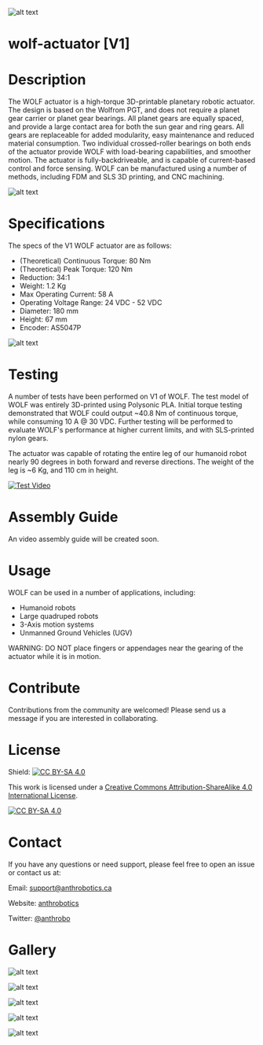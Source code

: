 ![alt text](https://github.com/Anthrobotics/.github/blob/main/profile/images/banner.jpg?raw=true)

# wolf-actuator [V1]
# Description
The WOLF actuator is a high-torque 3D-printable planetary robotic actuator. The design is based on the Wolfrom PGT, and does not require a planet gear carrier or planet gear bearings. All planet gears are equally spaced, and provide a large contact area for both the sun gear and ring gears. All gears are replaceable for added modularity, easy maintenance and reduced material consumption. Two individual crossed-roller bearings on both ends of the actuator provide WOLF with load-bearing capabilities, and smoother motion. The actuator is fully-backdriveable, and is capable of current-based control and force sensing. WOLF can be manufactured using a number of methods, including FDM and SLS 3D printing, and CNC machining.

![alt text](https://github.com/Anthrobotics/.github/blob/main/profile/images/wolf-actuator-angle-view-bw.png?raw=true)

# Specifications
The specs of the V1 WOLF actuator are as follows:
- (Theoretical) Continuous Torque: 80 Nm
- (Theoretical) Peak Torque: 120 Nm
- Reduction: 34:1
- Weight: 1.2 Kg
- Max Operating Current: 58 A
- Operating Voltage Range: 24 VDC - 52 VDC
- Diameter: 180 mm
- Height: 67 mm
- Encoder: AS5047P

![alt text](https://github.com/Anthrobotics/.github/blob/main/profile/images/wolf-actuator-section-view.png?raw=true)

# Testing
A number of tests have been performed on V1 of WOLF. The test model of WOLF was entirely 3D-printed using Polysonic PLA. Initial torque testing demonstrated that WOLF could output ~40.8 Nm of continuous torque, while consuming 10 A @ 30 VDC. Further testing will be performed to evaluate WOLF's performance at higher current limits, and with SLS-printed nylon gears.

The actuator was capable of rotating the entire leg of our humanoid robot nearly 90 degrees in both forward and reverse directions. The weight of the leg is ~6 Kg, and 110 cm in height. 

[![Test Video](https://www.youtube.com/watch?v=Vza2nBm8GV0&ab_channel=Project%2787byAnthrobotics/0.jpg)](https://www.youtube.com/watch?v=Vza2nBm8GV0&ab_channel=Project%2787byAnthrobotics)



# Assembly Guide
An video assembly guide will be created soon.

# Usage
WOLF can be used in a number of applications, including:
- Humanoid robots
- Large quadruped robots
- 3-Axis motion systems
- Unmanned Ground Vehicles (UGV)

WARNING: DO NOT place fingers or appendages near the gearing of the actuator while it is in motion. 

# Contribute

Contributions from the community are welcomed! Please send us a message if you are interested in collaborating.

# License

Shield: [![CC BY-SA 4.0][cc-by-sa-shield]][cc-by-sa]

This work is licensed under a
[Creative Commons Attribution-ShareAlike 4.0 International License][cc-by-sa].

[![CC BY-SA 4.0][cc-by-sa-image]][cc-by-sa]

[cc-by-sa]: http://creativecommons.org/licenses/by-sa/4.0/
[cc-by-sa-image]: https://licensebuttons.net/l/by-sa/4.0/88x31.png
[cc-by-sa-shield]: https://img.shields.io/badge/License-CC%20BY--SA%204.0-lightgrey.svg

# Contact

If you have any questions or need support, please feel free to open an issue or contact us at:

Email: support@anthrobotics.ca

Website: [anthrobotics](https://anthrobotics.ca/)

Twitter: [@anthrobo](https://x.com/Anthrobo)

# Gallery

![alt text](https://github.com/Anthrobotics/.github/blob/main/profile/images/wolf-actuator-front-view-render.png?raw=true)

![alt text](https://github.com/Anthrobotics/.github/blob/main/profile/images/wolf-actuator-front-view-bw.png?raw=true)

![alt text](https://github.com/Anthrobotics/.github/blob/main/profile/images/wolf-actuator-back-view-bw.png?raw=true)

![alt text](https://github.com/Anthrobotics/.github/blob/main/profile/images/wolf-actuator-side-view-bw.png?raw=true)

![alt text](https://github.com/Anthrobotics/.github/blob/main/profile/images/wolf-actuator-bottom-view-bw.png?raw=true)
